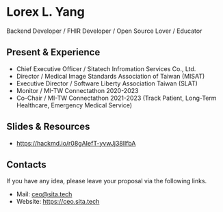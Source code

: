 # Lorex L. Yang

Backend Developer / FHIR Developer / Open Source Lover / Educator 

## Present & Experience
- Chief Executive Officer / Sitatech Infromation Services Co., Ltd.
- Director / Medical Image Standards Association of Taiwan (MISAT)
- Executive Director / Software Liberty Association Taiwan (SLAT)
- Monitor / MI-TW Connectathon 2020-2023
- Co-Chair / MI-TW Connectathon 2021-2023 (Track Patient, Long-Term Healthcare, Emergency Medical Service)

## Slides & Resources
- https://hackmd.io/r08gAIefT-yvwJj38llfbA

## Contacts
If you have any idea, please leave your proposal via the following links.
- Mail: ceo@sita.tech
- Website: https://ceo.sita.tech
